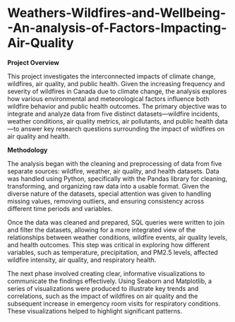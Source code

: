# Weathers-Wildfires-and-Wellbeing--An-analysis-of-Factors-Impacting-Air-Quality
**Project Overview**

This project investigates the interconnected impacts of climate change, wildfires, air quality, and public health. Given the increasing frequency and severity of wildfires in Canada due to climate change, the analysis explores how various environmental and meteorological factors influence both wildfire behavior and public health outcomes. The primary objective was to integrate and analyze data from five distinct datasets—wildfire incidents, weather conditions, air quality metrics, air pollutants, and public health data—to answer key research questions surrounding the impact of wildfires on air quality and health.

**Methodology**

The analysis began with the cleaning and preprocessing of data from five separate sources: wildfire, weather, air quality, and health datasets. Data was handled using Python, specifically with the Pandas library for cleaning, transforming, and organizing raw data into a usable format. Given the diverse nature of the datasets, special attention was given to handling missing values, removing outliers, and ensuring consistency across different time periods and variables.

Once the data was cleaned and prepared, SQL queries were written to join and filter the datasets, allowing for a more integrated view of the relationships between weather conditions, wildfire events, air quality levels, and health outcomes. This step was critical in exploring how different variables, such as temperature, precipitation, and PM2.5 levels, affected wildfire intensity, air quality, and respiratory health.

The next phase involved creating clear, informative visualizations to communicate the findings effectively. Using Seaborn and Matplotlib, a series of visualizations were produced to illustrate key trends and correlations, such as the impact of wildfires on air quality and the subsequent increase in emergency room visits for respiratory conditions. These visualizations helped to highlight significant patterns.


